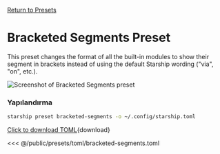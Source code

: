 [Return to Presets](./#bracketed-segments)

# Bracketed Segments Preset

This preset changes the format of all the built-in modules to show their segment in brackets instead of using the default Starship wording ("via", "on", etc.).

![Screenshot of Bracketed Segments preset](/presets/img/bracketed-segments.png)

### Yapılandırma

```sh
starship preset bracketed-segments -o ~/.config/starship.toml
```

[Click to download TOML](/presets/toml/bracketed-segments.toml){download}

<<< @/public/presets/toml/bracketed-segments.toml
